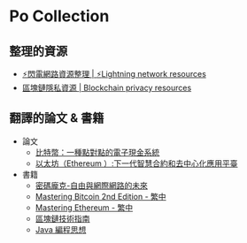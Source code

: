 # Po Collection



## 整理的資源
* [:zap:閃電網路資源整理 | :zap:Lightning network resources](https://github.com/ChenPoWei/Lightning_network_resources_zh)
* [區塊鏈隱私資源 | Blockchain privacy resources](https://github.com/ChenPoWei/blockchain_privacy_resources_zh)

## 翻譯的論文 & 書籍
* 論文
  * [比特幣：一種點對點的電子現金系統](https://github.com/ChenPoWei/bitcoin_whitepaper_zh)
  * [以太坊（Ethereum ）:下一代智慧合約和去中心化應用平臺](https://github.com/ChenPoWei/ethereum_whitepaper_zh)
* 書籍
  * [密碼龐克-自由與網際網路的未來](https://github.com/ChenPoWei/cyherpunksbook_zh)
  * [Mastering Bitcoin 2nd Edition - 繁中](https://github.com/ChenPoWei/bitcoinbook_2nd_zh)
  * [Mastering Ethereum - 繁中](https://github.com/ChenPoWei/ethereumbook_zh)
  * [區塊鏈技術指南](https://github.com/ChenPoWei/blockchain_guide_zh)
  * [Java 編程思想](https://github.com/ChenPoWei/thinking_in_java_zh)

